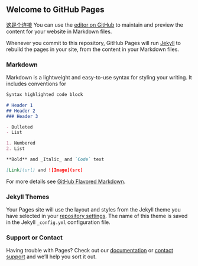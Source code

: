 ## Welcome to GitHub Pages
[这是个连接](https://github.com/xubinfeng/xubinfeng.github.io/blob/master/SSH%E8%BF%9C%E7%A8%8B%E5%AF%86%E9%92%A5%E8%BF%9C%E7%A8%8B%E7%99%BB%E5%BD%95/README.md)
You can use the [editor on GitHub](https://github.com/xubinfeng/xubinfeng.github.io/edit/master/README.md) to maintain and preview the content for your website in Markdown files.

Whenever you commit to this repository, GitHub Pages will run [Jekyll](https://jekyllrb.com/) to rebuild the pages in your site, from the content in your Markdown files.

### Markdown

Markdown is a lightweight and easy-to-use syntax for styling your writing. It includes conventions for

```markdown
Syntax highlighted code block

# Header 1
## Header 2
### Header 3

- Bulleted
- List

1. Numbered
2. List

**Bold** and _Italic_ and `Code` text

[Link](url) and ![Image](src)
```

For more details see [GitHub Flavored Markdown](https://guides.github.com/features/mastering-markdown/).

### Jekyll Themes

Your Pages site will use the layout and styles from the Jekyll theme you have selected in your [repository settings](https://github.com/xubinfeng/xubinfeng.github.io/settings). The name of this theme is saved in the Jekyll `_config.yml` configuration file.

### Support or Contact

Having trouble with Pages? Check out our [documentation](https://help.github.com/categories/github-pages-basics/) or [contact support](https://github.com/contact) and we’ll help you sort it out.
